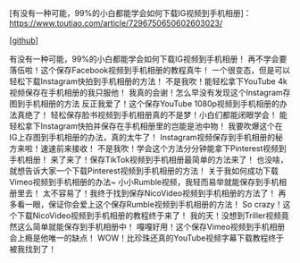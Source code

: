 [有没有一种可能，99%的小白都能学会如何下载IG视频到手机相册]：https://www.toutiao.com/article/7296750650602603023/



[[github](https://github.com/)]

[github]: https://github.com/


有没有一种可能，99%的小白都能学会如何下载IG视频到手机相册！
再不学会要落伍啦！这个保存Facebook视频到手机相册的教程真牛！
一个很变态，但是可以轻松下载Instagram快拍到手机相册的方法！
不是我吹！能轻松拿下YouTube 4k视频保存在手机相册的我只服他！
我真的会谢！怎么早没有发现这个Instagram存图到手机相册的方法
反正我爱了！这个保存YouTube 1080p视频到手机相册的办法真绝了！
轻松保存脸书视频到手机相册真的不是梦！小白们都能闭眼学会！
能轻松拿下Instagram快拍并保存在手机相册里的岂能是池中物！
我要吹爆这个在IG上存图到手机相册的办法，真的太牛了！
Instagram视频保存到手机相册的秘方来啦！速速前来接收！
不是我吹！学会这个方法分分钟能拿下Pinterest视频到手机相册！
来了来了！保存TikTok视频到手机相册最简单的方法来了！
也没啥，就想告诉大家一个下载Pinterest视频到手机相册的方法！
关于我如何成功下载Vimeo视频到手机相册的办法~
小小Rumble视频，我轻而易举就能保存到手机相册里去！
太不容易了！我终于找到保存NicoVideo视频到手机相册的方法了！
再多看一眼，保证你会爱上这个保存Rumble视频到手机相册的方法！
So crazy！这个下载NicoVideo视频到手机相册的教程终于来了！
我的天！没想到Triller视频竟然这么简单就能保存到手机相册中！
嘎嘎好用！这个保存Vimeo视频到手机相册会上瘾是他唯一的缺点！
WOW！比珍珠还真的YouTube视频字幕下载教程终于被我找到了！
